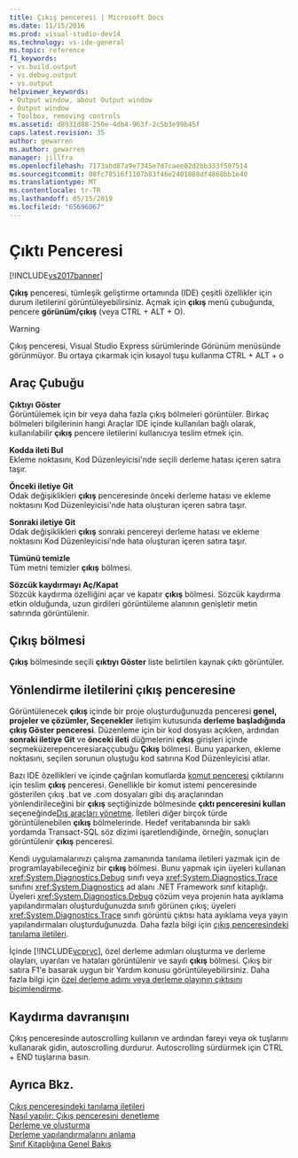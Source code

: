 ```yaml
---
title: Çıkış penceresi | Microsoft Docs
ms.date: 11/15/2016
ms.prod: visual-studio-dev14
ms.technology: vs-ide-general
ms.topic: reference
f1_keywords:
- vs.build.output
- vs.debug.output
- vs.output
helpviewer_keywords:
- Output window, about Output window
- Output window
- Toolbox, removing controls
ms.assetid: d8931d88-250e-4db4-963f-2c5b3e99b45f
caps.latest.revision: 35
author: gewarren
ms.author: gewarren
manager: jillfra
ms.openlocfilehash: 7173abd87a9e7345e7d7caee02d2bb333f507514
ms.sourcegitcommit: 08fc78516f1107b83f46e2401888df4868bb1e40
ms.translationtype: MT
ms.contentlocale: tr-TR
ms.lasthandoff: 05/15/2019
ms.locfileid: "65696067"
---
```

# <a name="output-window"></a>Çıktı Penceresi
[!INCLUDE[vs2017banner](../../includes/vs2017banner.md)]

**Çıkış** penceresi, tümleşik geliştirme ortamında (IDE) çeşitli özellikler için durum iletilerini görüntüleyebilirsiniz. Açmak için **çıkış** menü çubuğunda, pencere **görünüm/çıkış** (veya CTRL + ALT + O).  
  
> [!WARNING]
> Çıkış penceresi, Visual Studio Express sürümlerinde Görünüm menüsünde görünmüyor. Bu ortaya çıkarmak için kısayol tuşu kullanma CTRL + ALT + o  
  
## <a name="toolbar"></a>Araç Çubuğu  
 **Çıktıyı Göster**  
 Görüntülemek için bir veya daha fazla çıkış bölmeleri görüntüler. Birkaç bölmeleri bilgilerinin hangi Araçlar IDE içinde kullanılan bağlı olarak, kullanılabilir **çıkış** pencere iletilerini kullanıcıya teslim etmek için.  
  
 **Kodda ileti Bul**  
 Ekleme noktasını, Kod Düzenleyicisi'nde seçili derleme hatası içeren satıra taşır.  
  
 **Önceki iletiye Git**  
 Odak değişiklikleri **çıkış** penceresinde önceki derleme hatası ve ekleme noktasını Kod Düzenleyicisi'nde hata oluşturan içeren satıra taşır.  
  
 **Sonraki iletiye Git**  
 Odak değişiklikleri **çıkış** sonraki pencereyi derleme hatası ve ekleme noktasını Kod Düzenleyicisi'nde hata oluşturan içeren satıra taşır.  
  
 **Tümünü temizle**  
 Tüm metni temizler **çıkış** bölmesi.  
  
 **Sözcük kaydırmayı Aç/Kapat**  
 Sözcük kaydırma özelliğini açar ve kapatır **çıkış** bölmesi. Sözcük kaydırma etkin olduğunda, uzun girdileri görüntüleme alanının genişletir metin satırında görüntülenir.  
  
## <a name="output-pane"></a>Çıkış bölmesi  
 **Çıkış** bölmesinde seçili **çıktıyı Göster** liste belirtilen kaynak çıktı görüntüler.  
  
## <a name="routing-messages-to-the-output-window"></a>Yönlendirme iletilerini çıkış penceresine  
 Görüntülenecek **çıkış** içinde bir proje oluşturduğunuzda penceresi **genel, projeler ve çözümler, Seçenekler** iletişim kutusunda **derleme başladığında çıkış Göster penceresi**. Düzenleme için bir kod dosyası açıkken, ardından **sonraki iletiye Git** ve **önceki ileti** düğmelerini **çıkış** girişleri içinde seçmeküzerepenceresiaraççubuğu **Çıkış** bölmesi. Bunu yaparken, ekleme noktasını, seçilen sorunun oluştuğu kod satırına Kod Düzenleyicisi atlar.  
  
 Bazı IDE özellikleri ve içinde çağrılan komutlarda [komut penceresi](../../ide/reference/command-window.md) çıktılarını için teslim **çıkış** penceresi. Genellikle bir komut istemi penceresinde gösterilen çıkış .bat ve .com dosyaları gibi dış araçlarından yönlendirileceğini bir **çıkış** seçtiğinizde bölmesinde **çıktı penceresini kullan** seçeneğinde[Dış araçları yönetme](../../ide/managing-external-tools.md). İletileri diğer birçok türde görüntülenebilen **çıkış** bölmelerinde. Hedef veritabanında bir saklı yordamda Transact-SQL söz dizimi işaretlendiğinde, örneğin, sonuçları görüntülenir **çıkış** penceresi.  
  
 Kendi uygulamalarınızı çalışma zamanında tanılama iletileri yazmak için de programlayabileceğiniz bir **çıkış** bölmesi. Bunu yapmak için üyeleri kullanan <xref:System.Diagnostics.Debug> sınıfı veya <xref:System.Diagnostics.Trace> sınıfını <xref:System.Diagnostics> ad alanı .NET Framework sınıf kitaplığı. Üyeleri <xref:System.Diagnostics.Debug> çözüm veya projenin hata ayıklama yapılandırmaları oluşturduğunuzda sınıfı görünen çıkış; üyeleri <xref:System.Diagnostics.Trace> sınıfı görüntü çıktısı hata ayıklama veya yayın yapılandırmaları oluşturduğunuzda. Daha fazla bilgi için [çıkış penceresindeki tanılama iletileri](../../debugger/diagnostic-messages-in-the-output-window.md).  
  
 İçinde [!INCLUDE[vcprvc](../../includes/vcprvc-md.md)], özel derleme adımları oluşturma ve derleme olayları, uyarıları ve hataları görüntülenir ve sayılı **çıkış** bölmesi. Çıkış bir satıra F1'e basarak uygun bir Yardım konusu görüntüleyebilirsiniz. Daha fazla bilgi için [özel derleme adımı veya derleme olayının çıktısını biçimlendirme](https://msdn.microsoft.com/library/92ad3e38-24d7-4b89-90e6-5a16f5f998da).  
  
## <a name="scrolling-behavior"></a>Kaydırma davranışını  
 Çıkış penceresinde autoscrolling kullanın ve ardından fareyi veya ok tuşlarını kullanarak gidin, autoscrolling durdurur. Autoscrolling sürdürmek için CTRL + END tuşlarına basın.  
  
## <a name="see-also"></a>Ayrıca Bkz.  
 [Çıkış penceresindeki tanılama iletileri](../../debugger/diagnostic-messages-in-the-output-window.md)   
 [Nasıl yapılır: Çıkış penceresini denetleme](https://msdn.microsoft.com/library/91aebd15-8854-4a7a-9f7d-57376fb4e858)   
 [Derleme ve oluşturma](../../ide/compiling-and-building-in-visual-studio.md)   
 [Derleme yapılandırmalarını anlama](../../ide/understanding-build-configurations.md)   
 [Sınıf Kitaplığına Genel Bakış](https://msdn.microsoft.com/library/7e4c5921-955d-4b06-8709-101873acf157)
